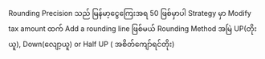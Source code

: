 Rounding Precision သည် မြန်မာ့ငွေကြေးအရ 50 ဖြစ်မှာပါ
Strategy မှာ Modify tax amount ထက် Add a rounding line ဖြစ်မယ်
Rounding Method အမြဲ UP(တိုးယူ), Down(လျော့ယူ)   or Half UP ( အစိတ်ကျော်ရင်တိုး)
